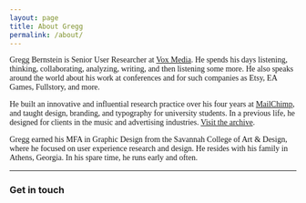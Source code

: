 ```yaml
---
layout: page
title: About Gregg
permalink: /about/
---
```

<span style="font-family:karla">
Gregg Bernstein is Senior User Researcher at <a href="http://www.voxmedia.com">Vox Media</a>. He spends his days listening, thinking, collaborating, analyzing, writing, and then listening some more. He also speaks around the world about his work at conferences and for such companies as Etsy, EA Games, Fullstory, and more.
</span>
<p>
<span style="font-family:karla">
He built an innovative and influential research practice over his four years at <a href="http://www.mailchimp.com">MailChimp</a>, and taught design, branding, and typography for university students. In a previous life, he designed for clients in the music and advertising industries. <a href="/archive">Visit the archive</a>.
</span>
<p>
<span style="font-family:karla">Gregg earned his MFA in Graphic Design from the Savannah College of Art &amp; Design, where he focused on user experience research and design. He resides with his family in Athens, Georgia. In his spare time, he runs early and often.
</span>
<hr style="width: 100%">
<h3>Get in touch</h3>
<div id="wufoo-zu5w0iz0btii2p"></div>
<script type="text/javascript">var zu5w0iz0btii2p;(function(d, t) {
var s = d.createElement(t), options = {
'userName':'greggcorp',
'formHash':'zu5w0iz0btii2p',
'autoResize':true,
'height':'517',
'async':true,
'host':'wufoo.com',
'header':'hide',
'ssl':true};
s.src = ('https:' == d.location.protocol ? 'https://' : 'http://') + 'www.wufoo.com/scripts/embed/form.js';
s.onload = s.onreadystatechange = function() {
var rs = this.readyState; if (rs) if (rs != 'complete') if (rs != 'loaded') return;
try { zu5w0iz0btii2p = new WufooForm();zu5w0iz0btii2p.initialize(options);zu5w0iz0btii2p.display(); } catch (e) {}};
var scr = d.getElementsByTagName(t)[0], par = scr.parentNode; par.insertBefore(s, scr);
})(document, 'script');</script>
